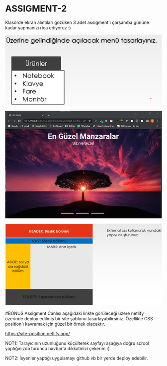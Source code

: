 # ASSIGMENT-2

Klasörde ekran alıntıları gözüken 3 adet assigment'ı çarşamba gününe kadar yapmanızı rica ediyoruz :)

![Acilir Menu](./acilir-menu.png)

![Bg Image](./bgImage.png)

![Float Site](./float-site.png)

#BONUS Assigment
Canlısı aşağıdaki linkte görüleceği üzere netlify üzerinde deploy edilmiş bir site şablonu tasarlayabilirsiniz. Özellikle CSS position'ı kavramak için güzel bir örnek olacaktır.

https://site-position.netlify.app/

NOT1: Tarayıcının uzunluğunu küçülterek sayfayı aşağıya doğru scrool yaptığınızda turuncu navbar'a dikkatinizi çekerim.:)

NOT2: İsyenler yaptığı uygulamayı github vb bir yerde deploy edebilir.
